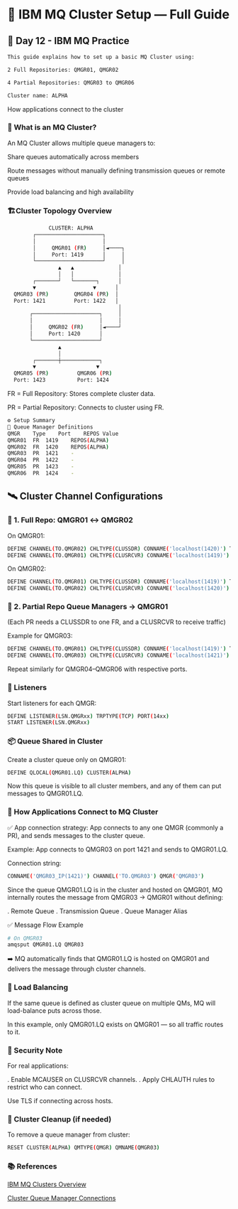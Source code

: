 
# 📘 IBM MQ Cluster Setup — Full Guide
## 📘 Day 12 - IBM MQ Practice

```bash
This guide explains how to set up a basic MQ Cluster using:

2 Full Repositories: QMGR01, QMGR02

4 Partial Repositories: QMGR03 to QMGR06

Cluster name: ALPHA
```
How applications connect to the cluster

### 🧠 What is an MQ Cluster?
An MQ Cluster allows multiple queue managers to:

Share queues automatically across members

Route messages without manually defining transmission queues or remote queues

Provide load balancing and high availability

### 🏗Cluster Topology Overview
```bash
             CLUSTER: ALPHA
        ┌─────────────────────┐
        │                     │
        │     QMGR01 (FR)     │◄────┐
        │     Port: 1419      │     │
        └─────────────────────┘     │
                ▲   ▲              │
                │   │              │
        ┌───────┘   └───────┐      │
        ▼                  ▼      │
  QMGR03 (PR)        QMGR04 (PR)  │
  Port: 1421         Port: 1422   │
                                   │
       ┌─────────────────────┐     │
       │                     │     │
       │     QMGR02 (FR)     │◄────┘
       │     Port: 1420      │
       └─────────────────────┘
                ▲
                │
        ┌───────┼────────────┐
        ▼                   ▼
  QMGR05 (PR)         QMGR06 (PR)
  Port: 1423          Port: 1424
 ```
FR = Full Repository: Stores complete cluster data.

PR = Partial Repository: Connects to cluster using FR.
```bash
⚙️ Setup Summary
🔹 Queue Manager Definitions
QMGR	Type	Port	REPOS Value
QMGR01	FR	1419	REPOS(ALPHA)
QMGR02	FR	1420	REPOS(ALPHA)
QMGR03	PR	1421	-
QMGR04	PR	1422	-
QMGR05	PR	1423	-
QMGR06	PR	1424	-
```
## 🛰️ Cluster Channel Configurations
### 🎯 1. Full Repo: QMGR01 ↔ QMGR02
On QMGR01:
```bash
DEFINE CHANNEL(TO.QMGR02) CHLTYPE(CLUSSDR) CONNAME('localhost(1420)') TRPTYPE(TCP) CLUSTER(ALPHA)
DEFINE CHANNEL(TO.QMGR01) CHLTYPE(CLUSRCVR) CONNAME('localhost(1419)') TRPTYPE(TCP) CLUSTER(ALPHA)
```
On QMGR02:
```bash
DEFINE CHANNEL(TO.QMGR01) CHLTYPE(CLUSSDR) CONNAME('localhost(1419)') TRPTYPE(TCP) CLUSTER(ALPHA)
DEFINE CHANNEL(TO.QMGR02) CHLTYPE(CLUSRCVR) CONNAME('localhost(1420)') TRPTYPE(TCP) CLUSTER(ALPHA)
```
### 🎯 2. Partial Repo Queue Managers → QMGR01
(Each PR needs a CLUSSDR to one FR, and a CLUSRCVR to receive traffic)

Example for QMGR03:
```bash
DEFINE CHANNEL(TO.QMGR01) CHLTYPE(CLUSSDR) CONNAME('localhost(1419)') TRPTYPE(TCP) CLUSTER(ALPHA)
DEFINE CHANNEL(TO.QMGR03) CHLTYPE(CLUSRCVR) CONNAME('localhost(1421)') TRPTYPE(TCP) CLUSTER(ALPHA)
```
Repeat similarly for QMGR04–QMGR06 with respective ports.

### 📢 Listeners
Start listeners for each QMGR:

```bash
DEFINE LISTENER(LSN.QMGRxx) TRPTYPE(TCP) PORT(14xx)
START LISTENER(LSN.QMGRxx)
```
### 📦 Queue Shared in Cluster
Create a cluster queue only on QMGR01:

```bash
DEFINE QLOCAL(QMGR01.LQ) CLUSTER(ALPHA)
```
Now this queue is visible to all cluster members, and any of them can put messages to QMGR01.LQ.

### 🔗 How Applications Connect to MQ Cluster
✅ App connection strategy:
App connects to any one QMGR (commonly a PR), and sends messages to the cluster queue.

Example:
App connects to QMGR03 on port 1421 and sends to QMGR01.LQ.

Connection string:

```bash
CONNAME('QMGR03_IP(1421)') CHANNEL('TO.QMGR03') QMGR('QMGR03')
```
Since the queue QMGR01.LQ is in the cluster and hosted on QMGR01, MQ internally routes the message from QMGR03 → QMGR01 without defining:

. Remote Queue
. Transmission Queue
. Queue Manager Alias

✅ Message Flow Example
```bash
# On QMGR03
amqsput QMGR01.LQ QMGR03
```
➡️ MQ automatically finds that QMGR01.LQ is hosted on QMGR01 and delivers the message through cluster channels.

### 🧠 Load Balancing
If the same queue is defined as cluster queue on multiple QMs, MQ will load-balance puts across those.

In this example, only QMGR01.LQ exists on QMGR01 — so all traffic routes to it.

### 🔐 Security Note
For real applications:

. Enable MCAUSER on CLUSRCVR channels.
. Apply CHLAUTH rules to restrict who can connect.

Use TLS if connecting across hosts.

### 🧼 Cluster Cleanup (if needed)
To remove a queue manager from cluster:

```bash
RESET CLUSTER(ALPHA) QMTYPE(QMGR) QMNAME(QMGR03)
```
### 📚 References

[IBM MQ Clusters Overview](https://www.ibm.com/docs/en/ibm-mq/9.3?topic=clusters-clustering-overview)

[Cluster Queue Manager Connections](https://www.ibm.com/docs/en/ibm-mq/9.3?topic=clusters-configuring-queue-manager-be-part)

